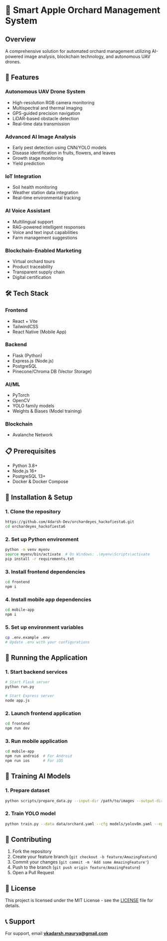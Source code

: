 # 🌳 Smart Apple Orchard Management System

## Overview
A comprehensive solution for automated orchard management utilizing AI-powered image analysis, blockchain technology, and autonomous UAV drones.

## 🚀 Features

### **Autonomous UAV Drone System**
* High-resolution RGB camera monitoring
* Multispectral and thermal imaging
* GPS-guided precision navigation
* LiDAR-based obstacle detection
* Real-time data transmission

### **Advanced AI Image Analysis**
* Early pest detection using CNN/YOLO models
* Disease identification in fruits, flowers, and leaves
* Growth stage monitoring
* Yield prediction

### **IoT Integration**
* Soil health monitoring
* Weather station data integration
* Real-time environmental tracking

### **AI Voice Assistant**
* Multilingual support
* RAG-powered intelligent responses
* Voice and text input capabilities
* Farm management suggestions

### **Blockchain-Enabled Marketing**
* Virtual orchard tours
* Product traceability
* Transparent supply chain
* Digital certification

## 🛠️ Tech Stack

### Frontend
* React + Vite
* TailwindCSS
* React Native (Mobile App)

### Backend
* Flask (Python)
* Express.js (Node.js)
* PostgreSQL
* Pinecone/Chroma DB (Vector Storage)

### AI/ML
* PyTorch
* OpenCV
* YOLO family models
* Weights & Biases (Model training)

### Blockchain
* Avalanche Network

## 📋 Prerequisites
* Python 3.8+
* Node.js 16+
* PostgreSQL 13+
* Docker & Docker Compose

## 🔧 Installation & Setup

### 1. Clone the repository
```bash
https://github.com/4darsh-Dev/orchardeyes_hackofiesta6.git
cd orchardeyes_hackofiesta6
```

### 2. Set up Python environment
```bash
python -m venv myenv
source myenv/bin/activate  # On Windows: .\myenv\Scripts\activate
pip install -r requirements.txt
```

### 3. Install frontend dependencies
```bash
cd frontend
npm i
```

### 4. Install mobile app dependencies
```bash
cd mobile-app
npm i
```

### 5. Set up environment variables
```bash
cp .env.example .env
# Update .env with your configurations
```


## 🚀 Running the Application

### 1. Start backend services
```bash
# Start Flask server
python run.py

# Start Express server
node app.js
```

### 2. Launch frontend application
```bash
cd frontend
npm run dev
```

### 3. Run mobile application
```bash
cd mobile-app
npm run android  # For Android
npm run ios      # For iOS
```

## 🤖 Training AI Models

### 1. Prepare dataset
```bash
python scripts/prepare_data.py --input-dir /path/to/images --output-dir data/processed
```

### 2. Train YOLO model
```bash
python train.py --data data/orchard.yaml --cfg models/yolov8m.yaml --epochs 100
```


## 🤝 Contributing
1. Fork the repository
2. Create your feature branch (`git checkout -b feature/AmazingFeature`)
3. Commit your changes (`git commit -m 'Add some AmazingFeature'`)
4. Push to the branch (`git push origin feature/AmazingFeature`)
5. Open a Pull Request

## 📝 License
This project is licensed under the MIT License - see the [LICENSE](https://github.com/4darsh-Dev/orchardeyes_hackofiesta6/blob/main/LICENSE) file for details.

## 📞 Support
For support, email **vkadarsh.maurya@gmail.com**